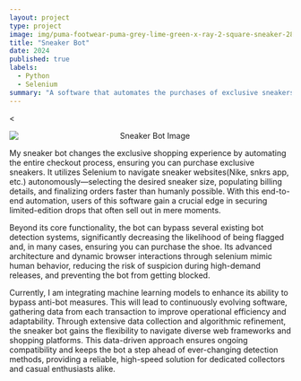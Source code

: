 ```yaml
---
layout: project
type: project
image: img/puma-footwear-puma-grey-lime-green-x-ray-2-square-sneaker-28393219883063_1200x.webp
title: "Sneaker Bot"
date: 2024
published: true
labels:
  - Python
  - Selenium
summary: "A software that automates the purchases of exclusive sneakers, bypassing many bot detectors. "
---
```


<<div style="text-align: center;">
  <img 
    src="https://encrypted-tbn0.gstatic.com/images?q=tbn:ANd9GcSP1ZAtiahYZXMKurpPrdRcr1y0f9Nj2ItugGs" 
    alt="Sneaker Bot Image"
    style="display: block; margin: 0 auto; max-width: 600px; height: auto;"
  />
</div>


My sneaker bot changes the exclusive shopping experience by automating the entire checkout process, ensuring you can purchase exclusive sneakers. It utilizes Selenium to navigate sneaker websites(Nike, snkrs app, etc.) autonomously—selecting the desired sneaker size, populating billing details, and finalizing orders faster than humanly possible. With this end-to-end automation, users of this software gain a crucial edge in securing limited-edition drops that often sell out in mere moments.

Beyond its core functionality, the bot can bypass several existing bot detection systems, significantly decreasing the likelihood of being flagged and, in many cases, ensuring you can purchase the shoe. Its advanced architecture and dynamic browser interactions through selenium mimic human behavior, reducing the risk of suspicion during high-demand releases, and preventing the bot from getting blocked.

Currently, I am integrating machine learning models to enhance its ability to bypass anti-bot measures. This will lead to continuously evolving software, gathering data from each transaction to improve operational efficiency and adaptability. Through extensive data collection and algorithmic refinement, the sneaker bot gains the flexibility to navigate diverse web frameworks and shopping platforms. This data-driven approach ensures ongoing compatibility and keeps the bot a step ahead of ever-changing detection methods, providing a reliable, high-speed solution for dedicated collectors and casual enthusiasts alike.


